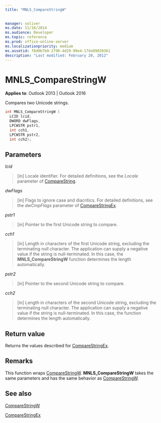 ```yaml
---
title: "MNLS_CompareStringW"
 
 
manager: soliver
ms.date: 11/16/2014
ms.audience: Developer
ms.topic: reference
ms.prod: office-online-server
ms.localizationpriority: medium
ms.assetid: f8d0b7b9-2798-4d29-99e4-17da99039361
description: "Last modified: February 20, 2012"
---
```


# MNLS_CompareStringW

  
  
**Applies to**: Outlook 2013 | Outlook 2016 
  
Compares two Unicode strings.
  
```cpp
int MNLS_CompareStringW (
  LCID lcid,
  DWORD dwFlags,
  LPCWSTR pstr1,
  int cch1,
  LPCWSTR pstr2,
  int cch2);
```

## Parameters

 _lcid_
  
> [in] Locale identifier. For detailed definitions, see the  _Locale_ parameter of [CompareString](https://msdn.microsoft.com/library/dd317759%28VS.85%29.aspx).
    
 _dwFlags_
  
> [in] Flags to ignore case and diacritics. For detailed definitions, see the  _dwCmpFlags_ parameter of [CompareStringEx](https://msdn.microsoft.com/library/dd317761%28VS.85%29.aspx).
    
 _pstr1_
  
> [in] Pointer to the first Unicode string to compare.
    
 _cch1_
  
> [in] Length in characters of the first Unicode string, excluding the terminating null character. The application can supply a negative value if the string is null-terminated. In this case, the **MNLS_CompareStringW** function determines the length automatically. 
    
 _pstr2_
  
> [in] Pointer to the second Unicode string to compare.
    
 _cch2_
  
> [in] Length in characters of the second Unicode string, excluding the terminating null character. The application can supply a negative value if the string is null-terminated. In this case, the function determines the length automatically.
    
## Return value

Returns the values described for [CompareStringEx](https://msdn.microsoft.com/library/dd317761%28VS.85%29.aspx).
  
## Remarks

This function wraps [CompareStringW](https://msdn.microsoft.com/library/dd317759%28VS.85%29.aspx). **MNLS_CompareStringW** takes the same parameters and has the same behavior as [CompareStringW](https://msdn.microsoft.com/library/dd317759%28VS.85%29.aspx).
  
## See also



[CompareStringW](https://msdn.microsoft.com/library/dd317759%28VS.85%29.aspx)
  
[CompareStringEx](https://msdn.microsoft.com/library/dd317761%28VS.85%29.aspx)

